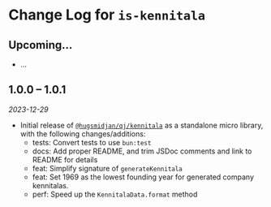 # Change Log for `is-kennitala`

## Upcoming...

- ... <!-- Add new lines here. -->

## 1.0.0 – 1.0.1

_2023-12-29_

- Initial release of
  [`@hugsmidjan/qj/kennitala`](https://github.com/hugsmidjan/qj/blob/ff4ed876/src/utils/kennitala.ts)
  as a standalone micro library, with the following changes/additions:
  - tests: Convert tests to use `bun:test`
  - docs: Add proper README, and trim JSDoc comments and link to README for
    details
  - feat: Simplify signature of `generateKennitala`
  - feat: Set 1969 as the lowest founding year for generated company
    kennitalas.
  - perf: Speed up the `KennitalaData.format` method
